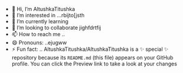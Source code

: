 - 👋 Hi, I’m AltushkaTitushka
- 👀 I’m interested in ...rbijto[jsth
- 🌱 I’m currently learning
- 💞️ I’m looking to collaborate jighfdrtfij
- 📫 How to reach me ..
- 😄 Pronouns: ..ejugww
- ⚡ Fun fact: ..
AltushkaTitushka/AltushkaTitushka is a ✨ special ✨ repository because its `README.md` (this file) appears on your GitHub profile.
You can click the Preview link to take a look at your changes
